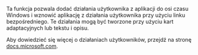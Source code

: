 ﻿Ta funkcja pozwala dodać działania użytkownika z aplikacji do osi czasu Windows i wznowić aplikację z działania użytkownika przy użyciu linku bezpośredniego. Te działania mogą być tworzone przy użyciu kart adaptacyjnych lub tekstu i opisu.

Aby dowiedzieć się więcej o działaniach użytkowników, przejdź na stronę [docs.microsoft.com](https://docs.microsoft.com/windows/uwp/launch-resume/useractivities).